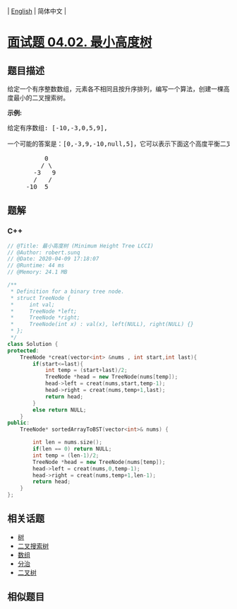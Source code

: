 
| [English](README_EN.md) | 简体中文 |

# [面试题 04.02. 最小高度树](https://leetcode.cn//problems/minimum-height-tree-lcci/)

## 题目描述

<p>给定一个有序整数数组，元素各不相同且按升序排列，编写一个算法，创建一棵高度最小的二叉搜索树。</p><strong>示例:</strong><pre>给定有序数组: [-10,-3,0,5,9],<br><br>一个可能的答案是：[0,-3,9,-10,null,5]，它可以表示下面这个高度平衡二叉搜索树：<br><br>          0 <br>         / &#92 <br>       -3   9 <br>       /   / <br>     -10  5 <br></pre>

## 题解


### C++

```C++
// @Title: 最小高度树 (Minimum Height Tree LCCI)
// @Author: robert.sunq
// @Date: 2020-04-09 17:18:07
// @Runtime: 44 ms
// @Memory: 24.1 MB

/**
 * Definition for a binary tree node.
 * struct TreeNode {
 *     int val;
 *     TreeNode *left;
 *     TreeNode *right;
 *     TreeNode(int x) : val(x), left(NULL), right(NULL) {}
 * };
 */
class Solution {
protected:
    TreeNode *creat(vector<int> &nums , int start,int last){
        if(start<=last){
            int temp = (start+last)/2;
            TreeNode *head = new TreeNode(nums[temp]);
            head->left = creat(nums,start,temp-1);
            head->right = creat(nums,temp+1,last);
            return head;
        }
        else return NULL;
    }
public:
    TreeNode* sortedArrayToBST(vector<int>& nums) {

        int len = nums.size();
        if(len == 0) return NULL;
        int temp = (len-1)/2;
        TreeNode *head = new TreeNode(nums[temp]);
        head->left = creat(nums,0,temp-1);
        head->right = creat(nums,temp+1,len-1);
        return head;
    }
};
```



## 相关话题

- [树](https://leetcode.cn//tag/tree)
- [二叉搜索树](https://leetcode.cn//tag/binary-search-tree)
- [数组](https://leetcode.cn//tag/array)
- [分治](https://leetcode.cn//tag/divide-and-conquer)
- [二叉树](https://leetcode.cn//tag/binary-tree)

## 相似题目



